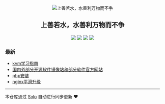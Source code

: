<p align="center"><img alt="上善若水，水善利万物而不争" src="https://static.b3log.org/images/brand/solo-32.png"></p><h2 align="center">
上善若水，水善利万物而不争
</h2>

<h4 align="center"></h4>
<p align="center"><a title="上善若水，水善利万物而不争" target="_blank" href="https://github.com/aliezHub/solo-blog"><img src="https://img.shields.io/github/last-commit/aliezHub/solo-blog.svg?style=flat-square&color=FF9900"></a>
<a title="GitHub repo size in bytes" target="_blank" href="https://github.com/aliezHub/solo-blog"><img src="https://img.shields.io/github/repo-size/aliezHub/solo-blog.svg?style=flat-square"></a>
<a title="Solo Version" target="_blank" href="https://github.com/88250/solo/releases"><img src="https://img.shields.io/badge/solo-3.6.7-f1e05a.svg?style=flat-square&color=blueviolet"></a>
<a title="Hits" target="_blank" href="https://github.com/88250/hits"><img src="https://hits.b3log.org/aliezHub/solo-blog.svg"></a></p>

### 最新

* [kvm学习指南](http://www.aliez.com.cn/articles/2019/12/12/1576080154976.html)
* [国内外部分开源软件镜像站和部分软件官方网站](http://www.aliez.com.cn/articles/2019/12/11/1576078709141.html)
* [php安装](http://www.aliez.com.cn/articles/2019/12/11/1576078541741.html)
* [nginx平滑升级](http://www.aliez.com.cn/articles/2019/12/11/1576077884067.html)



---

本仓库通过 [Solo](https://github.com/88250/solo) 自动进行同步更新 ❤️ 